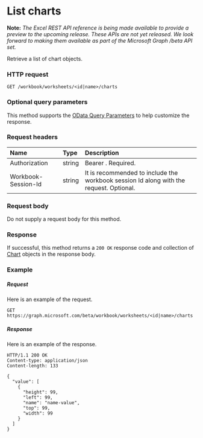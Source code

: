 # List charts

**Note:** _The Excel REST API reference is being made available to provide a preview to the upcoming release. These APIs are not yet released. We look forward to making them available as part of the Microsoft Graph /beta API set._

Retrieve a list of chart objects.
### HTTP request
<!-- { "blockType": "ignored" } -->
```http
GET /workbook/worksheets/<id|name>/charts
```
### Optional query parameters
This method supports the [OData Query Parameters](http://graph.microsoft.io/docs/overview/query_parameters) to help customize the response.

### Request headers
| Name       | Type | Description|
|:-----------|:------|:----------|
| Authorization  |string | Bearer <token>. Required.| 
| Workbook-Session-Id  |string |It is recommended to include the workbook session Id along with the request. Optional.|

### Request body
Do not supply a request body for this method.
### Response
If successful, this method returns a `200 OK` response code and collection of [Chart](../resources/chart.md) objects in the response body.
### Example
##### Request
Here is an example of the request.
<!-- {
  "blockType": "request",
  "name": "get_charts"
}-->
```http
GET https://graph.microsoft.com/beta/workbook/worksheets/<id|name>/charts
```
##### Response
Here is an example of the response.
<!-- {
  "blockType": "response",
  "truncated": false,
  "@odata.type": "microsoft.graph.chart",
  "isCollection": true
} -->
```http
HTTP/1.1 200 OK
Content-type: application/json
Content-length: 133

{
  "value": [
    {
      "height": 99,
      "left": 99,
      "name": "name-value",
      "top": 99,
      "width": 99
    }
  ]
}
```

<!-- uuid: 8fcb5dbc-d5aa-4681-8e31-b001d5168d79
2015-10-25 14:57:30 UTC -->
<!-- {
  "type": "#page.annotation",
  "description": "List charts",
  "keywords": "",
  "section": "documentation",
  "tocPath": ""
}-->